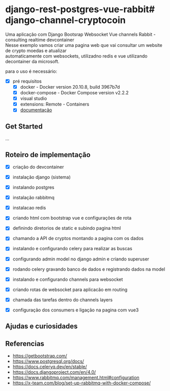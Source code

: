 # django-rest-postgres-vue-rabbit# django-channel-cryptocoin

Uma aplicação com Django Bootsrap Websocket Vue channels Rabbit - consulting realtime devcontainer  
Nesse exemplo vamos criar uma pagina web que vai consultar um website de crypto moedas e atualizar  
automaticamente com websockets, utilizadno redis e vue utilizando decontainer da microsoft.

para o uso é necessário:  
- [x] pré requisitos
    - [x] docker - Docker version 20.10.8, build 3967b7d
    - [x] docker-compose - Docker Compose version v2.2.2
    - [x] visual studio
    - [x] extensions: Remote - Containers
    - [x] [documentação](https://code.visualstudio.com/docs/remote/containers)

## Get Started
...

## Roteiro de implementação 

- [x] criação do devcontainer
- [x] instalação django (sistema)
- [x] instalando postgres
- [x] instalação rabbitmq
- [x] instalacao redis
- [x] criando html com bootstrap vue e configurações de rota
- [x] definindo diretorios de static e subindo pagina html
- [x] chamando a API de cryptos montando a pagina com os dados
- [x] instalando e configurando celery para realizar as buscas
- [x] configurando admin model no django admin e criando superuser
- [x] rodando celery gravando banco de dados e registrando dados na model
- [x] instalando e configurando channels para websocket
- [x] criando rotas de websocket para aplicacão em routing 
- [x] chamada das tarefas dentro do channels layers
- [x] configuração dos consumers e ligação na pagina com vue3


## Ajudas e curiosidades


## Referencias

 - https://getbootstrap.com/
 - https://www.postgresql.org/docs/
 - https://docs.celeryq.dev/en/stable/
 - https://docs.djangoproject.com/en/4.0/
 - https://www.rabbitmq.com/management.html#configuration
 - https://x-team.com/blog/set-up-rabbitmq-with-docker-compose/
 
 
